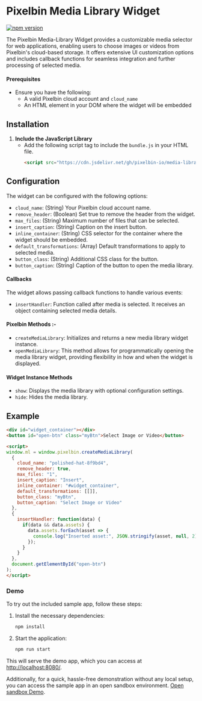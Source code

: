 # Pixelbin Media Library Widget

[![npm version](https://img.shields.io/npm/v/pixelbin-media-library-widget)](https://www.npmjs.com/package/pixelbin-media-library-widget)

The Pixelbin Media-Library Widget provides a customizable media selector for web applications, enabling users to choose images or videos from Pixelbin's cloud-based storage. It offers extensive UI customization options and includes callback functions for seamless integration and further processing of selected media.

#### Prerequisites
- Ensure you have the following:
  - A valid Pixelbin cloud account and `cloud_name`
  - An HTML element in your DOM where the widget will be embedded

## Installation
1. **Include the JavaScript Library**
   - Add the following script tag to include the `bundle.js` in your HTML file.
     ```html
     <script src="https://cdn.jsdelivr.net/gh/pixelbin-io/media-library-widget/dist/bundle.js"></script>
     ```

## Configuration 
The widget can be configured with the following options:

- `cloud_name`: (String) Your Pixelbin cloud account name.
- `remove_header`: (Boolean) Set true to remove the header from the widget.
- `max_files`: (String) Maximum number of files that can be selected.
- `insert_caption`: (String) Caption on the insert button.
- `inline_container`: (String) CSS selector for the container where the widget should be embedded.
- `default_transformations`: (Array) Default transformations to apply to selected media.
- `button_class`: (String) Additional CSS class for the button.
- `button_caption`: (String) Caption of the button to open the media library.

#### Callbacks
The widget allows passing callback functions to handle various events:

- `insertHandler`: Function called after media is selected. It receives an object containing selected media details.

#### Pixelbin Methods :- 
- `createMediaLibrary`: Initializes and returns a new media library widget instance.
- `openMediaLibrary`: This method allows for programmatically opening the media library widget, providing flexibility in how and when the widget is displayed.

#### Widget Instance Methods
- `show`: Displays the media library with optional configuration settings.
- `hide`: Hides the media library.


## Example
```html
<div id="widget_container"></div>
<button id="open-btn" class="myBtn">Select Image or Video</button>

<script>
window.ml = window.pixelbin.createMediaLibrary(
  {
    cloud_name: "polished-hat-8f9bd4",
    remove_header: true,
    max_files: "1",
    insert_caption: "Insert",
    inline_container: "#widget_container",
    default_transformations: [[]],
    button_class: "myBtn",
    button_caption: "Select Image or Video"
  },
  {
    insertHandler: function(data) {
      if(data && data.assets) {
        data.assets.forEach(asset => {
          console.log("Inserted asset:", JSON.stringify(asset, null, 2));
        });
      }
    }
  },
  document.getElementById("open-btn")
);
</script>
```
### Demo

To try out the included sample app, follow these steps:

1. Install the necessary dependencies:
   ```bash
   npm install
   ```

2. Start the application:
   ```bash
   npm run start
   ```

This will serve the demo app, which you can access at [http://localhost:8080/](http://localhost:8080/).

Additionally, for a quick, hassle-free demonstration without any local setup, you can access the sample app in an open sandbox environment. [Open sandbox Demo](https://codesandbox.io/p/sandbox/bold-star-ckyzdd).
